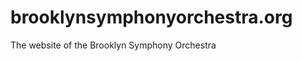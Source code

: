 brooklynsymphonyorchestra.org
=============================

The website of the Brooklyn Symphony Orchestra